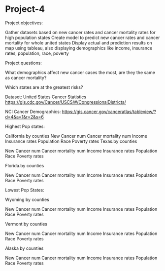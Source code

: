 # Project-4

Project objectives:

Gather datasets based on new cancer rates and cancer mortality rates for high population states
Create model to predict new cancer rates and cancer mortality for whole united states
Display actual and prediction results on map using tableau, also displaying demographics like income, insurance rates, population, race, poverty

Project questions:

What demographics affect new cancer cases the most, are they the same as cancer mortality?

Which states are at the greatest risks?


Dataset: United States Cancer Statistics https://gis.cdc.gov/Cancer/USCS/#/CongressionalDistricts/

NCI Cancer Demographics: https://gis.cancer.gov/canceratlas/tableview/?d=4&a=1&r=2&s=6


Highest Pop states:

California by counties
New Cancer num
Cancer mortality num
Income
Insurance rates
Population
Race
Poverty rates
Texas.by counties

New Cancer num
Cancer mortality num
Income
Insurance rates
Population
Race
Poverty rates


Florida.by counties

New Cancer num
Cancer mortality num
Income
Insurance rates
Population
Race
Poverty rates



Lowest Pop States:

Wyoming by counties

New Cancer num
Cancer mortality num
Income
Insurance rates
Population
Race
Poverty rates


Vermont by counties

New Cancer num
Cancer mortality num
Income
Insurance rates
Population
Race
Poverty rates

Alaska by counties

New Cancer num
Cancer mortality num
Income
Insurance rates
Population
Race
Poverty rates

